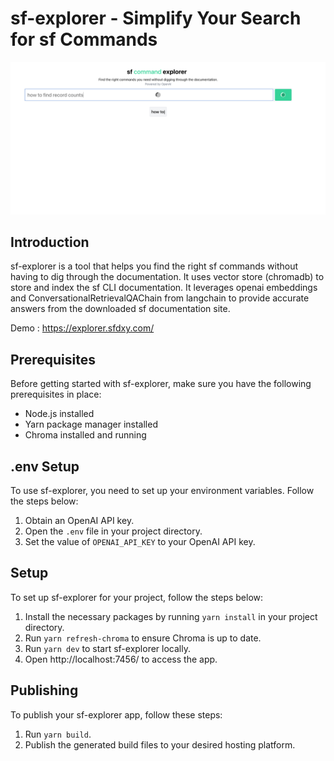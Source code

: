 # sf-explorer - Simplify Your Search for sf Commands

![home.png](/screenshots/home.png)

## Introduction

sf-explorer is a tool that helps you find the right sf commands without having to dig through the documentation. It uses vector store (chromadb) to store and index the sf CLI documentation. It leverages openai embeddings and ConversationalRetrievalQAChain from langchain to provide accurate answers from the downloaded sf documentation site.

Demo : https://explorer.sfdxy.com/

## Prerequisites

Before getting started with sf-explorer, make sure you have the following prerequisites in place:

- Node.js installed
- Yarn package manager installed
- Chroma installed and running

## .env Setup

To use sf-explorer, you need to set up your environment variables. Follow the steps below:

1. Obtain an OpenAI API key.
2. Open the `.env` file in your project directory.
3. Set the value of `OPENAI_API_KEY` to your OpenAI API key.

## Setup

To set up sf-explorer for your project, follow the steps below:

1. Install the necessary packages by running `yarn install` in your project directory.
2. Run `yarn refresh-chroma` to ensure Chroma is up to date.
3. Run `yarn dev` to start sf-explorer locally.
4. Open http://localhost:7456/ to access the app.

## Publishing

To publish your sf-explorer app, follow these steps:

1. Run `yarn build`.
2. Publish the generated build files to your desired hosting platform.
